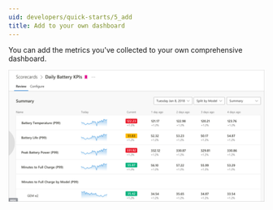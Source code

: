 ```yaml
---
uid: developers/quick-starts/5_add
title: Add to your own dashboard
---
```


You can add the metrics you've collected to your own comprehensive dashboard.

![Dashboard](dashboard.png)
